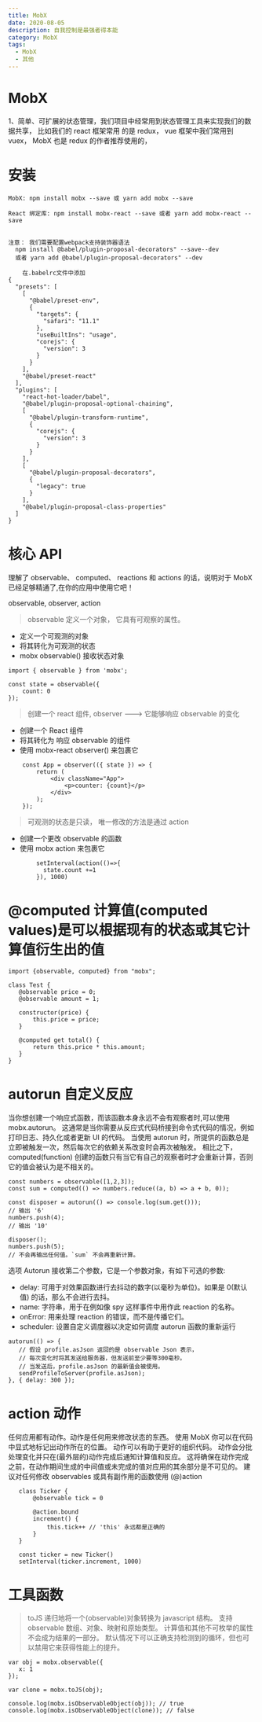 ```yaml
---
title: MobX
date: 2020-08-05
description: 自我控制是最强者得本能
category: MobX
tags:
  - MobX
  - 其他
---
```


# MobX

1、简单、可扩展的状态管理，我们项目中经常用到状态管理工具来实现我们的数据共享， 比如我们的 react 框架常用
的是 redux， vue 框架中我们常用到 vuex， MobX 也是 redux 的作者推荐使用的，

# 安装

```
MobX: npm install mobx --save 或 yarn add mobx --save

React 绑定库: npm install mobx-react --save 或者 yarn add mobx-react --save


注意： 我们需要配置webpack支持装饰器语法
  npm install @babel/plugin-proposal-decorators" --save--dev
  或者 yarn add @babel/plugin-proposal-decorators" --dev

    在.babelrc文件中添加
{
  "presets": [
    [
      "@babel/preset-env",
      {
        "targets": {
          "safari": "11.1"
        },
        "useBuiltIns": "usage",
        "corejs": {
          "version": 3
        }
      }
    ],
    "@babel/preset-react"
  ],
  "plugins": [
    "react-hot-loader/babel",
    "@babel/plugin-proposal-optional-chaining",
    [
      "@babel/plugin-transform-runtime",
      {
        "corejs": {
          "version": 3
        }
      }
    ],
    [
      "@babel/plugin-proposal-decorators",
      {
        "legacy": true
      }
    ],
    "@babel/plugin-proposal-class-properties"
  ]
}

```

# 核心 API

理解了 observable、 computed、 reactions 和 actions 的话，说明对于 MobX 已经足够精通了,在你的应用中使用它吧！

observable, observer, action

> observable 定义一个对象， 它具有可观察的属性。

- 定义一个可观测的对象
- 将其转化为可观测的状态
- mobx observable() 接收状态对象

```
import { observable } from 'mobx';

const state = observable({
    count: 0
});

```

> 创建一个 react 组件, observer ---> 它能够响应 observable 的变化

- 创建一个 React 组件
- 将其转化为 响应 observable 的组件
- 使用 mobx-react observer() 来包裹它

```
    const App = observer(({ state }) => {
        return (
            <div className="App">
                <p>counter: {count}</p>
            </div>
        );
    });
```

> 可观测的状态是只读， 唯一修改的方法是通过 action

- 创建一个更改 observable 的函数
- 使用 mobx action 来包裹它

```
        setInterval(action(()=>{
          state.count +=1
        }), 1000)
```

# @computed 计算值(computed values)是可以根据现有的状态或其它计算值衍生出的值

```
import {observable, computed} from "mobx";

class Test {
   @observable price = 0;
   @observable amount = 1;

   constructor(price) {
       this.price = price;
   }

   @computed get total() {
       return this.price * this.amount;
   }
}

```

# autorun 自定义反应

当你想创建一个响应式函数，而该函数本身永远不会有观察者时,可以使用 mobx.autorun。 这通常是当你需要从反应式代码桥接到命令式代码的情况，例如打印日志、持久化或者更新 UI 的代码。
当使用 autorun 时，所提供的函数总是立即被触发一次，然后每次它的依赖关系改变时会再次被触发。 相比之下，computed(function) 创建的函数只有当它有自己的观察者时才会重新计算，否则它的值会被认为是不相关的。

```
const numbers = observable([1,2,3]);
const sum = computed(() => numbers.reduce((a, b) => a + b, 0));

const disposer = autorun(() => console.log(sum.get()));
// 输出 '6'
numbers.push(4);
// 输出 '10'

disposer();
numbers.push(5);
// 不会再输出任何值。`sum` 不会再重新计算。
```

选项
Autorun 接收第二个参数，它是一个参数对象，有如下可选的参数:

- delay: 可用于对效果函数进行去抖动的数字(以毫秒为单位)。如果是 0(默认值) 的话，那么不会进行去抖。
- name: 字符串，用于在例如像 spy 这样事件中用作此 reaction 的名称。
- onError: 用来处理 reaction 的错误，而不是传播它们。
- scheduler: 设置自定义调度器以决定如何调度 autorun 函数的重新运行

```
autorun(() => {
   // 假设 profile.asJson 返回的是 observable Json 表示，
   // 每次变化时将其发送给服务器，但发送前至少要等300毫秒。
   // 当发送后，profile.asJson 的最新值会被使用。
   sendProfileToServer(profile.asJson);
}, { delay: 300 });

```

# action 动作

任何应用都有动作。动作是任何用来修改状态的东西。 使用 MobX 你可以在代码中显式地标记出动作所在的位置。 动作可以有助于更好的组织代码。
动作会分批处理变化并只在(最外层的)动作完成后通知计算值和反应。 这将确保在动作完成之前，在动作期间生成的中间值或未完成的值对应用的其余部分是不可见的。
建议对任何修改 observables 或具有副作用的函数使用 (@)action

```
   class Ticker {
       @observable tick = 0

       @action.bound
       increment() {
           this.tick++ // 'this' 永远都是正确的
       }
   }

   const ticker = new Ticker()
   setInterval(ticker.increment, 1000)

```

# 工具函数

> toJS
> 递归地将一个(observable)对象转换为 javascript 结构。 支持 observable 数组、对象、映射和原始类型。 计算值和其他不可枚举的属性不会成为结果的一部分。
> 默认情况下可以正确支持检测到的循环，但也可以禁用它来获得性能上的提升。

```
var obj = mobx.observable({
   x: 1
});

var clone = mobx.toJS(obj);

console.log(mobx.isObservableObject(obj)); // true
console.log(mobx.isObservableObject(clone)); // false

```

